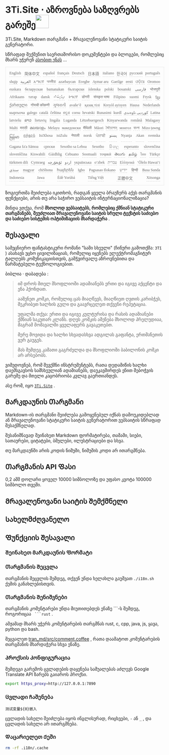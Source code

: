<h1 style="justify-content:space-between">3Ti.Site ⋅ აზროვნება საზღვრებს გარეშე<img src="//i-01.eu.org/3Ti/logo.svg" style="user-select:none;margin-top:-1px;width:42px"></h1>

3Ti.Site, Markdown თარგმანი + მრავალენოვანი სტატიკური საიტის გენერატორი.

სწრაფად შექმენით საერთაშორისო დოკუმენტები და ბლოგები, რომლებიც მხარს უჭერენ [ასობით ენას](https://github.com/i18n-site/node/blob/main/lang/src/index.js) ...

<pre class="langli" style="display:flex;flex-wrap:wrap;background:transparent;border:1px solid #eee;font-size:12px;box-shadow:0 0 3px inset #eee;padding:12px 5px 4px 12px;justify-content:space-between;"><style>pre.langli i{font-weight:300;font-family:s;margin-right:7px;margin-bottom:8px;font-style:normal;color:#666;border-bottom:1px dashed #ccc;}</style><i>English</i><i> 简体中文 </i><i>español</i><i>français</i><i>Deutsch</i><i> 日本語 </i><i>italiano</i><i>한국어</i><i>русский</i><i>português</i><i>shqip</i><i>‫العربية‬</i><i>አማርኛ</i><i>অসমীয়া</i><i>azərbaycan</i><i>Eʋegbe</i><i>Aymar aru</i><i>Gaeilge</i><i>eesti</i><i>ଓଡ଼ିଆ</i><i>Oromoo</i><i>euskara</i><i>беларуская</i><i>bamanakan</i><i>български</i><i>íslenska</i><i>polski</i><i>bosanski</i><i>‫فارسی‬</i><i>भोजपुरी</i><i>Afrikaans</i><i>татар</i><i>dansk</i><i>‫ދިވެހިބަސް‬</i><i>ትግርኛ</i><i>डोगरी</i><i>संस्कृत भाषा</i><i>Filipino</i><i>suomi</i><i>Frysk</i><i>ខ្មែរ</i><i>ქართული</i><i>गोंयची कोंकणी</i><i>ગુજરાતી</i><i>avañe’ẽ</i><i>қазақ тілі</i><i>Kreyòl ayisyen</i><i>Hausa</i><i>Nederlands</i><i>кыргызча</i><i>galego</i><i>català</i><i>čeština</i><i>ಕನ್ನಡ</i><i>corsu</i><i>hrvatski</i><i>Runasimi</i><i>kurdî</i><i>‫کوردیی ناوەندی‬</i><i>Latina</i><i>latviešu</i><i>ລາວ</i><i>lietuvių</i><i>lingála</i><i>Luganda</i><i>Lëtzebuergesch</i><i>Kinyarwanda</i><i>română</i><i>Malagasy</i><i>Malti</i><i>मराठी</i><i>മലയാളം</i><i>Melayu</i><i>македонски</i><i>मैथिली</i><i>Māori</i><i>মৈতৈলোন্</i><i>монгол</i><i>বাংলা</i><i>Mizo ṭawng</i><i>မြန်မာ</i><i>𞄀𞄄𞄰𞄩𞄍𞄜𞄰</i><i>IsiXhosa</i><i>isiZulu</i><i>नेपाली</i><i>norsk</i><i>ਪੰਜਾਬੀ</i><i>‫پښتو‬</i><i>Nyanja</i><i>Akan</i><i>svenska</i><i>Gagana fa'a Sāmoa</i><i>српски</i><i>Sesotho sa Leboa</i><i>Sesotho</i><i>සිංහල</i><i>esperanto</i><i>slovenčina</i><i>slovenščina</i><i>Kiswahili</i><i>Gàidhlig</i><i>Cebuano</i><i>Soomaali</i><i>тоҷикӣ</i><i>తెలుగు</i><i>தமிழ்</i><i>ไทย</i><i>Türkçe</i><i>türkmen dili</i><i>Cymraeg</i><i>‫ئۇيغۇرچە‬</i><i>‫اردو‬</i><i>українська</i><i>o‘zbek</i><i>‫עברית‬</i><i>Ελληνικά</i><i>ʻŌlelo Hawaiʻi</i><i>‫سنڌي‬</i><i>magyar</i><i>chiShona</i><i>հայերեն</i><i>Igbo</i><i>Pagsasao Ilokano</i><i>‫ייִדיש‬</i><i>हिन्दी</i><i>Basa Sunda</i><i>Indonesia</i><i>Jawa</i><i>Èdè Yorùbá</i><i>Tiếng Việt</i><i> 正體中文 </i><i>Xitsonga</i></pre>

ზოგიერთმა შეიძლება იკითხოს, რადგან ყველა ბრაუზერს აქვს თარგმანის ფუნქციები, არის თუ არა საჭირო ვებსაიტის ინტერნაციონალიზაცია?

მინდა ვთქვა, რომ **მხოლოდ ვებსაიტებს, რომლებიც ქმნიან სტატიკური თარგმანებს, შეუძლიათ მრავალენოვანი საიტის სრული ტექსტის საძიებო და საძიებო სისტემის ოპტიმიზაციის მხარდაჭერა** .

## Შესავალი

სამეცნიერო ფანტასტიკური რომანი &quot;სამი სხეული&quot; (ჩინური გამოთქმა: `3Tǐ` ) ასახავს უცხო ცივილიზაციას, რომელიც იყენებს ელექტრომაგნიტურ ტალღებს კომუნიკაციისთვის, გამჭვირვალე აზროვნებითა და წარმატებული ტექნოლოგიებით.

ბიბლია · დაბადება :

> იმ დროს მთელ მსოფლიოში ადამიანებს ერთი და იგივე აქცენტი და ენა ჰქონდათ.
>
> ააშენეთ კოშკი, რომელიც ცას მიაღწევს, მიაღწიეთ ღვთის კარიბჭეს, შეკრიბეთ ხალხის გული და გაავრცელეთ თქვენი რეპუტაცია.
>
> უფალმა თქვა: ერთი და იგივე კულტურისა და რასის ადამიანები ქმნიან საკუთარ კლანს. დღეს კოშკის აშენება მხოლოდ პრელუდიაა, მაგრამ მომავალში ყველაფერს გავაკეთებთ.
>
> მერე მოვიდა და ხალხი სხვადასხვა ადგილას გაფანტა, ერთმანეთის ვერ გაუგეს.
>
> მას შემდეგ კამათი გაგრძელდა და მსოფლიოში ბაბილონის კოშკი არ არსებობს.

ვიმედოვნებ, რომ შევქმნი ინსტრუმენტებს, რათა დედამიწის ხალხი დაემსგავსოს სამსხეულიან ადამიანებს, დაუკავშირდეს ენით შებოჭვის გარეშე და მთელი კაცობრიობა კვლავ გაერთიანდეს.

ასე რომ, იყო [`3Ti.Site`](//3Ti.Site) .

## Მარკდაუნის Თარგმანი

Markdown-ის თარგმანი შეიძლება გამოყენებულ იქნას დამოუკიდებლად ან მრავალენოვანი სტატიკური საიტის გენერატორით ვებსაიტის სწრაფად შესაქმნელად.

შესანიშნავად შეინახეთ Markdown ფორმატირება, თამამი, სიები, სათაურები, ციტატები, ბმულები, ილუსტრაციები და სხვა.

თუ მარკდაუნში არის კოდის ნიმუში, ნიმუშის კოდი არ ითარგმნება.

## Თარგმანის API Ფასი

0,2 აშშ დოლარი ყოველ 10000 სიმბოლოზე და უფასო კვოტა 100000 სიმბოლო თვეში.

## Მრავალენოვანი Საიტის Შემქმნელი

## Სახელმძღვანელო

## Ფუნქციის Შესავალი

### Შეინახეთ Მარკდაუნის Ფორმატი

### Თარგმანის Შეცვლა

თარგმანის შეცვლის შემდეგ, თქვენ უნდა ხელახლა გაუშვათ `./i18n.sh` ქეშის განახლებისთვის.

### Თარგმანის Შენიშვნები

თარგმანის კომენტარები უნდა მიუთითებდეს ენაზე \```-ს შემდეგ, როგორიცაა ` ```rust` .

ამჟამად მხარს უჭერს კომენტარების თარგმნას rust, c, cpp, java, js, ყავა, python და bash.

შეცვალეთ [tran_md/src/comment.coffee](https://github.com/i18n-site/node/blob/main/tran_md/src/comment.coffee) , რათა დაამატოთ კომენტარების თარგმანის მხარდაჭერა სხვა ენაზე.

### Პროქსის Კონფიგურაცია

შემდეგი გარემოს ცვლადების დაყენება საშუალებას აძლევს Google Translate API ზარებს გაიაროს პროქსი.

```bash
export https_proxy=http://127.0.0.1:7890
```

### Ცვლადი Ჩაშენება

```
测试变量${0}嵌入
```

ცვლადის სახელი შეიძლება იყოს ინგლისურად, რიცხვები, `-` ან `_` , და ცვლადის სახელი არ ითარგმნება.

### Დაცარიელეთ Ქეში

```bash
rm -rf .i18n/.cache
```
